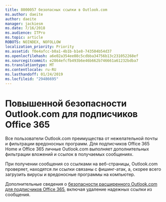 ```yaml
---
title: 8000057 безопасных ссылки в Outlook.com
ms.author: daeite
author: daeite
manager: jackiesm
ms.date: 7/16/2018
ms.audience: ITPro
ms.topic: article
ROBOTS: NOINDEX, NOFOLLOW
localization_priority: Priority
ms.assetid: f0e4afcc-b0a1-4b1b-b1e8-743504b54d37
ms.openlocfilehash: a6e02a354ee08c5cdbba34756b13c231052268ef
ms.sourcegitcommit: e2864efcfb493b6e46b662b746661a61232bdba7
ms.translationtype: MT
ms.contentlocale: ru-RU
ms.lasthandoff: 01/24/2019
ms.locfileid: "29486695"
---
```

# <a name="advanced-outlookcom-security-for-office-365-subscribers"></a>Повышенной безопасности Outlook.com для подписчиков Office 365

Все пользователи Outlook.com преимущества от нежелательной почты и фильтрации вредоносных программ. Для подписчиков Office 365 Home и Office 365 личные Outlook.com выполняет дополнительных фильтрации вложений и ссылок в получаемых сообщениях.
  
При получении сообщения со ссылками на веб-страницы, Outlook.com проверяет, находятся ли ссылки связаны с фишинг-атак, а, скорее всего загрузить вирусы и вредоносные программы на компьютер.
  
Дополнительные сведения о [безопасности расширенного Outlook.com для подписчиков Office 365](https://go.microsoft.com/fwlink/p/?linkid=2006140), включая удаление надежных ссылки из сообщения.
  

